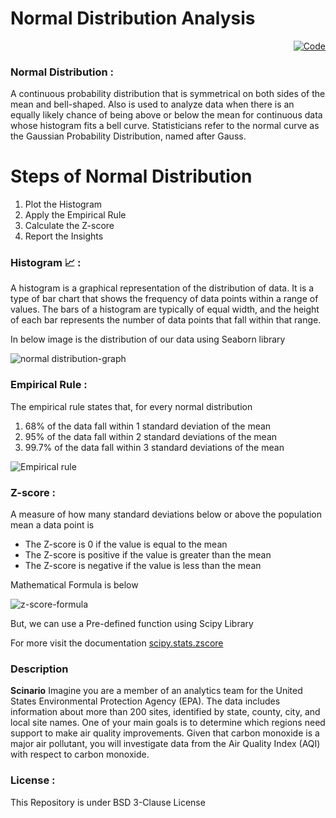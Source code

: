 # Normal Distribution Analysis

<p align="right">
  <a href="https://colab.research.google.com/github/username/repo/blob/main/notebook.ipynb">
    <img src="https://colab.research.google.com/assets/colab-badge.svg" alt="Code">
  </a>
</p>

 ### **Normal Distribution** : 
 A continuous probability distribution that is symmetrical on both sides of the mean and bell-shaped. Also is used to analyze data when there is an equally likely chance of being above or below the mean for continuous data whose histogram fits a bell curve. Statisticians refer to the normal curve as the Gaussian Probability Distribution, named after Gauss.

# Steps of Normal Distribution

1. Plot the Histogram
2. Apply the Empirical Rule
3. Calculate the Z-score
4. Report the Insights

### **Histogram** 📈 :
A histogram is a graphical representation of the distribution of data. It is a type of bar chart that shows the frequency of data points within a range of values. The bars of a histogram are typically of equal width, and the height of each bar represents the number of data points that fall within that range.

In below image is the distribution of our data using Seaborn library

![normal distribution-graph](https://github.com/sagarv2522/Normal_Distribution_stats/assets/109810639/c38ef606-21ba-4827-b901-dbe9ab709fbc)

### **Empirical Rule** :
The empirical rule states that, for every normal distribution

1. 68% of the data fall within 1 standard deviation of the mean
2. 95% of the data fall within 2 standard deviations of the mean
3. 99.7% of the data fall within 3 standard deviations of the mean

![Empirical rule](https://github.com/sagarv2522/Normal_Distribution_stats/assets/109810639/05259c72-81a8-42b3-aa66-94fe66c02106)

### **Z-score** :
A measure of how many standard deviations below or above the population mean a data point is

 * The Z-score is 0 if the value is equal to the mean
 * The Z-score is positive if the value is greater than the mean
 * The Z-score is negative if the value is less than the mean

Mathematical Formula is below

![z-score-formula](https://github.com/sagarv2522/Normal_Distribution_stats/assets/109810639/eebf7713-b772-42fd-b9bd-a7b17fcfd142)

But, we can use a Pre-defined function using Scipy Library

For more visit the documentation [scipy.stats.zscore](https://docs.scipy.org/doc/scipy/reference/generated/scipy.stats.zscore.html)

### **Description**
**Scinario**
Imagine you are a member of an analytics team for the United States Environmental Protection Agency (EPA). The data includes information about more than 200 sites, identified by state, county, city, and local site names. One of your main goals is to determine which regions need support to make air quality improvements. Given that carbon monoxide is a major air pollutant, you will investigate data from the Air Quality Index (AQI) with respect to carbon monoxide.

### **License** :
This Repository is under BSD 3-Clause License


  
